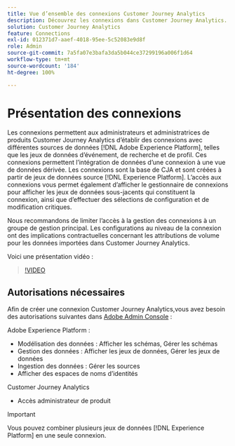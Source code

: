 ```yaml
---
title: Vue d’ensemble des connexions Customer Journey Analytics
description: Découvrez les connexions dans Customer Journey Analytics.
solution: Customer Journey Analytics
feature: Connections
exl-id: 012371d7-aaef-4018-95ee-5c52083e9d8f
role: Admin
source-git-commit: 7a5fa07e3bafa3da5b044ce37299196a006f1d64
workflow-type: tm+mt
source-wordcount: '184'
ht-degree: 100%

---
```


# Présentation des connexions

Les connexions permettent aux administrateurs et administratrices de produits Customer Journey Analytics d’établir des connexions avec différentes sources de données [!DNL Adobe Experience Platform], telles que les jeux de données d’événement, de recherche et de profil. Ces connexions permettent l’intégration de données d’une connexion à une vue de données dérivée. Les connexions sont la base de CJA et sont créées à partir de jeux de données source [!DNL Experience Platform]. L’accès aux connexions vous permet également d’afficher le gestionnaire de connexions pour afficher les jeux de données sous-jacents qui constituent la connexion, ainsi que d’effectuer des sélections de configuration et de modification critiques.

Nous recommandons de limiter l’accès à la gestion des connexions à un groupe de gestion principal. Les configurations au niveau de la connexion ont des implications contractuelles concernant les attributions de volume pour les données importées dans Customer Journey Analytics.

Voici une présentation vidéo :

>[!VIDEO](https://video.tv.adobe.com/v/35111/?quality=12&learn=on)

## Autorisations nécessaires

Afin de créer une connexion Customer Journey Analytics,vous avez besoin des autorisations suivantes dans [Adobe Admin Console](https://helpx.adobe.com/fr/enterprise/admin-guide.html/enterprise/using/manage-permissions-and-roles.ug.html) :

Adobe Experience Platform :

* Modélisation des données : Afficher les schémas, Gérer les schémas
* Gestion des données : Afficher les jeux de données, Gérer les jeux de données
* Ingestion des données : Gérer les sources
* Afficher des espaces de noms d’identités

Customer Journey Analytics

* Accès administrateur de produit

>[!IMPORTANT]
>
>Vous pouvez combiner plusieurs jeux de données [!DNL Experience Platform] en une seule connexion.

